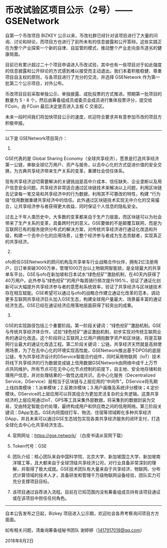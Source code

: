 # 币改试验区项目公示（2号）—— GSENetwork

自第一个币改项目 BIZKEY 公示以来，币改社群已经针对该项目进行了大量的问询、讨论和辩论，而项目方也进行了前所未有的信息披露和公开答辩。这些实践正在为整个产业探索一个新的自律、自监管的模式，推动整个产业走向良币逐劣的健康局面。

目前已有累计超过二十个项目申请进入币改试验，其中也有一些项目对于如此强度的信息披露和公开辩论的方式感到难以接受而主动退出。我们本着积极稳健、尊重项目自主权的原则，与各项目进行了充分的交流，并选择 GSENetwork 作为第一批第二个公示项目，对外公布。

币改项目目前采取单独公示、单独披露、成批投票的方式推进。预期第一批项目的数量为 5 - 8 个，然后由筹备组成员或委员会成员进行集体投票评分，提交给 FCoin，由 FCoin 最后决定是否进入主板 C 交易区。

未来一段时间我们将加快项目公示的速度，欢迎符合要求并有意参加币改的项目方积极申报。


---------------------------------------------



以下是 GSENetwork项目简介：

1.	
GSE代表的是 Global Sharing Economy（全球共享经济），愿景是打造共享经济第一公链，串联全球亿万用户、资产与服务，以去中心化的方式促进价值的安全交换，为古典共享经济带来生产关系的变革，重建社会信任体系。

现有共享经济迫切需要解决的关键挑战是高中介成本、信任缺失、企业垄断以及用户信息安全问题。共享经济非常适合通过区块链技术来解决以上问题，利用区块链去记录每一笔交易和共享经济中的行为数据，利用其不可篡改的特性，构建 “行为级”信用数据重建共享经济中的信任。此外通过区块链技术实现无中介化的交易撮合，让共享经济参与者获得更大收益，同时保证个人信息的隐私安全。 

过去上千年人类历史中，大多数的变革都来自于生产力层面，而区块链可以为社会带来了生产关系的变革，具备跨时代的意义。GSE要做的不是颠覆互联网，而是为互联网已有的服务提供分布式的解决方案，对传统共享经济进行通证化改造和升级，构建一个去中介化的应用场景，让整个经济参与者成为生态贡献者，实现真正的共享经济。 

2. 
ofo担任GSENetwork的顾问机构及共享单车行业战略合作伙伴，拥有2亿注册用户，日订单突破3000万单，管理1000万台以上物联网智能锁，是全球最大的共享单车平台。GSE与ofo在新加坡和日本试水“绿色挖矿”激励机制，在40天内获得了40万用户。此外参与“绿色挖矿”的用户每周骑行频次提升195%，验证了通证化创新可以大幅提升共享经济参与者的意愿和系统效率，验证了共享经济与区块链技术存在相互赋能。GSE希望可以通过与ofo的战略合作建立通证化改革的范本，调动更多互联网共享经济巨头加入GSE生态，构建全球用户量最大、场景最丰富的通证经济生态。GSE已经在通证经济应用落地层面获得了较突出的成果。

3. 
GSE的实现路径包括三个重要阶段。第一阶段关键词：“绿色挖矿”激励机制。GSE与传统共享经济体合作，试验“绿色挖矿”通证激励机制，初步实现对传统互联网业务的通证化改造。这个阶段将让互联网上亿用户拥抱数字资产和区块链，将是互联网行业最大的通证化改造工程。第二阶段关键词：公链。共享经济天然就是高频使用场景，为了在去中心化的环境实现高性能，GSENetwork推出基于DPOS的底层公链，专为共享经济设计的DService智能合约组件，同时采用物联网（IoT）技术将线下共享经济的行为数据变成链上信用数据GSENetwork由网络中成千上万节点共同维护。所有节点可在无中心化节点控制的前提下，自主地、安全地存储和处理用户信息，并对处理结果的一致性达成共识。去中心化服务（Decentralized Service，DService）层相当于区块链与上层应用的“中间件”。DService将先期上线四类模块：1.派单模块；2.反欺诈模块；3.用户画像及系统评分模块；4.定价模块。DService的上层应用可以将其组合为更加灵活复杂的业务逻辑。这类共享经济的上层应用通过IoT、GPS等工具采集外部数据，将采集到的数据封装为交易，交由特定智能合约处理，最终构成用户和供应商之间的信用网络。第三阶段关键词：DApp生态。GSE内将围绕打车、物流、住宿等领域孵化多种共享经济DApp，并且未来可以通过GSE生态钱包实现各类共享经济服务的闭环支付，打造全球化去中心化共享经济生态。

4. 官网网址：https://gse.network/   （白皮书请从官网下载）

5. Token代号：GSE

6. 团队介绍：核心团队来自中国科学院、北京大学、新加坡国立大学、新加坡南洋理工等，且大都来自于全球顶级共享经济公司，对行业具备非常深刻的理解，并取得了极大成就。GSE技术团队有大量来自于共享经济、物联网、分布式计算领域的技术人才，具备研发和管理千万级物联网设备经验，团队实力可充分支撑项目目标。

7. 该项目通过自荐进入流程。目前在已知范围内没有筹备组成员持有该项目通证或在该项目中担任任何角色。


-------------------------------------------



自本公告发布之日起，Bizkey 项目进入公示期，欢迎社会各界考察询问项目方方面面。



如有相关问题，清垂询筹备组秘书团队  谢婷婷（1417917018@qq.com）



2018年8月2日
